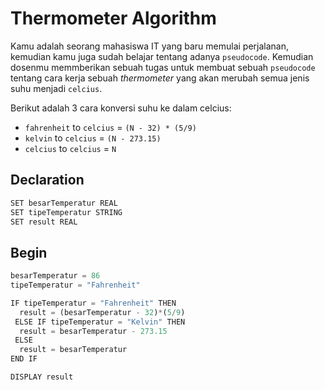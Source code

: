 # Thermometer Algorithm

Kamu adalah seorang mahasiswa IT yang baru memulai perjalanan, kemudian kamu juga sudah belajar tentang adanya `pseudocode`. Kemudian dosenmu memmberikan sebuah tugas untuk membuat sebuah `pseudocode` tentang cara kerja sebuah _thermometer_ yang akan merubah semua jenis suhu menjadi `celcius`.

Berikut adalah 3 cara konversi suhu ke dalam celcius:

- `fahrenheit` to `celcius` = `(N - 32) * (5/9)`
- `kelvin` to `celcius` = `(N - 273.15)`
- `celcius` to `celcius` = `N`

## Declaration

```javascript
SET besarTemperatur REAL
SET tipeTemperatur STRING
SET result REAL
```

## Begin

```javascript
besarTemperatur = 86
tipeTemperatur = "Fahrenheit"

IF tipeTemperatur = "Fahrenheit" THEN
  result = (besarTemperatur - 32)*(5/9)
 ELSE IF tipeTemperatur = "Kelvin" THEN
  result = besarTemperatur - 273.15
 ELSE
  result = besarTemperatur
END IF

DISPLAY result
```
